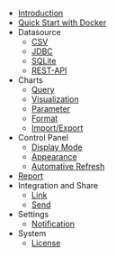 * [Introduction](/en/)
* [Quick Start with Docker](docker)
* Datasource
  * [CSV](csv)
  * [JDBC](jdbc)
  * [SQLite](sqlite)
  * [REST-API](rest-api)
* Charts
  * [Query](query)
  * [Visualization](visualization)
  * [Parameter](parameter)
  * [Format](format)
  * [Import/Export](imexport)
* Control Panel
  * [Display Mode](dash-mode)
  * [Appearance](dash-appearance)
  * [Automative Refresh](dash-autorefresh)
* [Report](report)
* Integration and Share
  * [Link](link)
  * [Send](send)
* Settings
  * [Notification](notification.md)
* System
  * [License](license)
